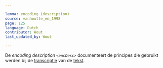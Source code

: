 ```yaml
---

lemma: encoding (description)
source: vanhoutte_en_1998
page: 125
language: Dutch
contributor: Wout
last_updated_by: Wout

---
```


De _encoding description `<encDesc>`_ documenteert de principes die gebruikt werden bij de [transcriptie](transcription.html) van de [tekst](text.html).

